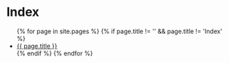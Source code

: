 # Index

<ul>
{% for page in site.pages %}
{% if page.title != '' && page.title != 'Index' %}
  <li><a href="{{ page.url | relative_url }}">{{ page.title }}</a></li>
{% endif %}
{% endfor %}
</ul>
